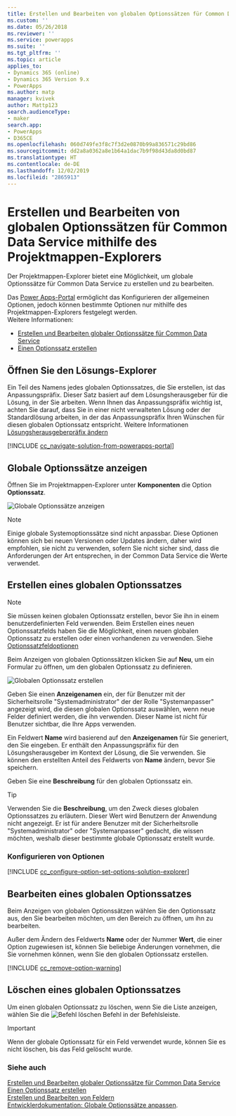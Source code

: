 ```yaml
---
title: Erstellen und Bearbeiten von globalen Optionssätzen für Common Data Service mithilfe des Projektmappen-Explorers | MicrosoftDocs
ms.custom: ''
ms.date: 05/26/2018
ms.reviewer: ''
ms.service: powerapps
ms.suite: ''
ms.tgt_pltfrm: ''
ms.topic: article
applies_to:
- Dynamics 365 (online)
- Dynamics 365 Version 9.x
- PowerApps
ms.author: matp
manager: kvivek
author: Mattp123
search.audienceType:
- maker
search.app:
- PowerApps
- D365CE
ms.openlocfilehash: 060d749fe3f8c7f3d2e0870b99a836571c29bd86
ms.sourcegitcommit: dd2a8a0362a8e1b64a1dac7b9f98d43da8d0bd87
ms.translationtype: HT
ms.contentlocale: de-DE
ms.lasthandoff: 12/02/2019
ms.locfileid: "2865913"
---
```

# <a name="create-and-edit-global-option-sets-for-common-data-service-using-solution-explorer"></a>Erstellen und Bearbeiten von globalen Optionssätzen für Common Data Service mithilfe des Projektmappen-Explorers

Der Projektmappen-Explorer bietet eine Möglichkeit, um globale Optionssätze für Common Data Service zu erstellen und zu bearbeiten.

Das [Power Apps-Portal](https://make.powerapps.com/?utm_source=padocs&utm_medium=linkinadoc&utm_campaign=referralsfromdoc) ermöglicht das Konfigurieren der allgemeinen Optionen, jedoch können bestimmte Optionen nur mithilfe des Projektmappen-Explorers festgelegt werden. <br />Weitere Informationen: 
- [Erstellen und Bearbeiten globaler Optionssätze für Common Data Service](create-edit-global-option-sets.md)
- [Einen Optionssatz erstellen](custom-picklists.md)

## <a name="open-solution-explorer"></a>Öffnen Sie den Lösungs-Explorer

Ein Teil des Namens jedes globalen Optionssatzes, die Sie erstellen, ist das Anpassungspräfix. Dieser Satz basiert auf dem Lösungsherausgeber für die Lösung, in der Sie arbeiten. Wenn Ihnen das Anpassungspräfix wichtig ist, achten Sie darauf, dass Sie in einer nicht verwalteten Lösung oder der Standardlösung arbeiten, in der das Anpassungspräfix Ihren Wünschen für diesen globalen Optionssatz entspricht. Weitere Informationen [Lösungsherausgeberpräfix ändern](change-solution-publisher-prefix.md) 

[!INCLUDE [cc_navigate-solution-from-powerapps-portal](../../includes/cc_navigate-solution-from-powerapps-portal.md)]

## <a name="view-global-option-sets"></a>Globale Optionssätze anzeigen

Öffnen Sie im Projektmappen-Explorer unter **Komponenten** die Option **Optionssatz**.

![Globale Optionssätze anzeigen](media/view-global-option-sets-solution-explorer.png)

> [!NOTE]
> Einige globale Systemoptionssätze sind nicht anpassbar. Diese Optionen können sich bei neuen Versionen oder Updates ändern, daher wird empfohlen, sie nicht zu verwenden, sofern Sie nicht sicher sind, dass die Anforderungen der Art entsprechen, in der Common Data Service die Werte verwendet.

## <a name="create-a-global-option-set"></a>Erstellen eines globalen Optionssatzes

> [!NOTE]
> Sie müssen keinen globalen Optionssatz erstellen, bevor Sie ihn in einem benutzerdefinierten Feld verwenden. Beim Erstellen eines neuen Optionssatzfelds haben Sie die Möglichkeit, einen neuen globalen Optionssatz zu erstellen oder einen vorhandenen zu verwenden. Siehe [Optionssatzfeldoptionen](create-edit-field-solution-explorer.md#option-set-field-options)

Beim Anzeigen von globalen Optionssätzen klicken Sie auf **Neu**, um ein Formular zu öffnen, um den globalen Optionssatz zu definieren.

![Globalen Optionssatz erstellen](media/create-global-option-set-solution-explorer.png)

Geben Sie einen **Anzeigenamen** ein, der für Benutzer mit der Sicherheitsrolle "Systemadministrator" der der Rolle "Systemanpasser" angezeigt wird, die diesen globalen Optionssatz auswählen, wenn neue Felder definiert werden, die ihn verwenden. Dieser Name ist nicht für Benutzer sichtbar, die Ihre Apps verwenden.

Ein Feldwert **Name** wird basierend auf den **Anzeigenamen** für Sie generiert, den Sie eingeben. Er enthält den Anpassungspräfix für den Lösungsherausgeber im Kontext der Lösung, die Sie verwenden. Sie können den erstellten Anteil des Feldwerts von **Name** ändern, bevor Sie speichern.

Geben Sie eine **Beschreibung** für den globalen Optionssatz ein. 

> [!TIP]
> Verwenden Sie die **Beschreibung**, um den Zweck dieses globalen Optionssatzes zu erläutern. Dieser Wert wird Benutzern der Anwendung nicht angezeigt. Er ist für andere Benutzer mit der Sicherheitsrolle "Systemadministrator" oder "Systemanpasser" gedacht, die wissen möchten, weshalb dieser bestimmte globale Optionssatz erstellt wurde.

### <a name="configure-options"></a>Konfigurieren von Optionen

[!INCLUDE [cc_configure-option-set-options-solution-explorer](../../includes/cc_configure-option-set-options-solution-explorer.md)]

## <a name="edit-a-global-option-set"></a>Bearbeiten eines globalen Optionssatzes

Beim Anzeigen von globalen Optionssätzen wählen Sie den Optionssatz aus, den Sie bearbeiten möchten, um den Bereich zu öffnen, um ihn zu bearbeiten.

Außer dem Ändern des Feldwerts **Name** oder der Nummer **Wert**, die einer Option zugewiesen ist, können Sie beliebige Änderungen vornehmen, die Sie vornehmen können, wenn Sie den globalen Optionssatz erstellen.

[!INCLUDE [cc_remove-option-warning](../../includes/cc_remove-option-warning.md)]

## <a name="delete-a-global-option-set"></a>Löschen eines globalen Optionssatzes

Um einen globalen Optionssatz zu löschen, wenn Sie die Liste anzeigen, wählen Sie die ![Befehl löschen](media/delete.gif) Befehl in der Befehlsleiste.

> [!IMPORTANT]
> Wenn der globale Optionssatz für ein Feld verwendet wurde, können Sie es nicht löschen, bis das Feld gelöscht wurde.
  
### <a name="see-also"></a>Siehe auch
 
[Erstellen und Bearbeiten globaler Optionssätze für Common Data Service](create-edit-global-option-sets.md)<br />
[Einen Optionssatz erstellen](custom-picklists.md)<br />
[Erstellen und Bearbeiten von Feldern](create-edit-fields.md)<br />
[Entwicklerdokumentation: Globale Optionssätze anpassen](/dynamics365/customer-engagement/developer/org-service/customize-global-option-sets).
